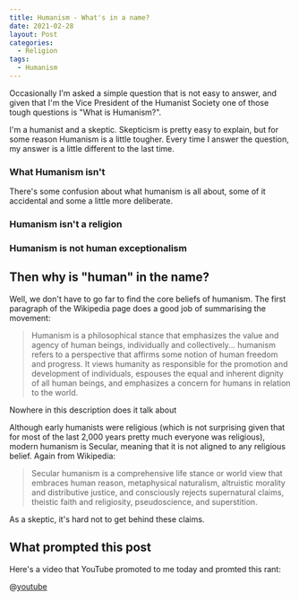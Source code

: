 ```yaml
---
title: Humanism - What's in a name?
date: 2021-02-28
layout: Post
categories:
  - Religion
tags:
  - Humanism
---
```


Occasionally I'm asked a simple question that is not easy to answer, and given that I'm the Vice President of the Humanist Society one of those tough questions is "What is Humanism?".

<!-- more -->

I'm a humanist and a skeptic. Skepticism is pretty easy to explain, but for some reason Humanism is a little tougher. Every time I answer the question, my answer is a little different to the last time.

### What Humanism isn't

There's some confusion about what humanism is all about, some of it accidental and some a little more deliberate.

### Humanism isn't a religion

### Humanism is not human exceptionalism

## Then why is "human" in the name?

Well, we don't have to go far to find the core beliefs of humanism. The first paragraph of the Wikipedia page does a good job of summarising the movement:

> Humanism is a philosophical stance that emphasizes the value and agency of human beings, individually and collectively... humanism refers to a perspective that affirms some notion of human freedom and progress. It views humanity as responsible for the promotion and development of individuals, espouses the equal and inherent dignity of all human beings, and emphasizes a concern for humans in relation to the world.

Nowhere in this description does it talk about

Although early humanists were religious (which is not surprising given that for most of the last 2,000 years pretty much everyone was religious), modern humanism is Secular, meaning that it is not aligned to any religious belief. Again from Wikipedia:

> Secular humanism is a comprehensive life stance or world view that embraces human reason, metaphysical naturalism, altruistic morality and distributive justice, and consciously rejects supernatural claims, theistic faith and religiosity, pseudoscience, and superstition.

As a skeptic, it's hard not to get behind these claims.

## What prompted this post

Here's a video that YouTube promoted to me today and promted this rant:

@[youtube](https://youtu.be/oQ1TJ7oUMHg)
